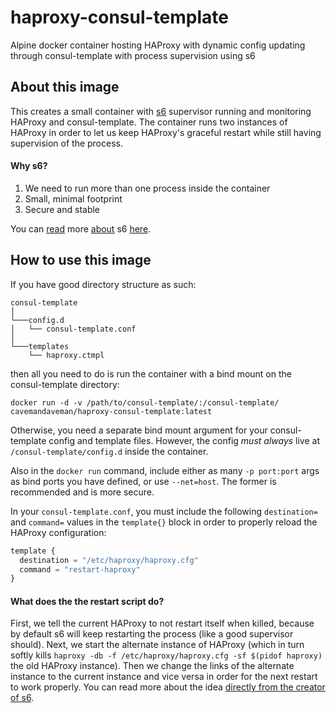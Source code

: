 # haproxy-consul-template
Alpine docker container hosting HAProxy with dynamic config updating through consul-template with process supervision using s6

## About this image

This creates a small container with [s6] supervisor running and monitoring HAProxy and consul-template. The container runs two instances of HAProxy in order to let us keep HAProxy's graceful restart while still having supervision of the process.

#### Why s6?

1. We need to run more than one process inside the container
2. Small, minimal footprint
3. Secure and stable

You can [read] more [about] s6 [here].

## How to use this image
If you have good directory structure as such:
```
consul-template
│
└───config.d
│   └── consul-template.conf
│   
└───templates
    └── haproxy.ctmpl
```
then all you need to do is run the container with a bind mount on the consul-template directory:
```
docker run -d -v /path/to/consul-template/:/consul-template/ cavemandaveman/haproxy-consul-template:latest
```
Otherwise, you need a separate bind mount argument for your consul-template config and template files. However, the config _must always_ live at `/consul-template/config.d` inside the container.

Also in the `docker run` command, include either as many `-p port:port` args as bind ports you have defined, or use `--net=host`. The former is recommended and is more secure.

In your `consul-template.conf`, you must include the following `destination=` and `command=` values in the `template{}` block in order to properly reload the HAProxy configuration:

```javascript
template {
  destination = "/etc/haproxy/haproxy.cfg"
  command = "restart-haproxy"
}
```
#### What does the the restart script do?

First, we tell the current HAProxy to not restart itself when killed, because by default s6 will keep restarting the process (like a good supervisor should). Next, we start the alternate instance of HAProxy (which in turn softly kills `haproxy -db -f /etc/haproxy/haproxy.cfg -sf $(pidof haproxy)` the old HAProxy instance). Then we change the links of the alternate instance to the current instance and vice versa in order for the next restart to work properly. You can read more about the idea [directly from the creator of s6].


[s6]: http://skarnet.org/software/s6/
[read]: https://github.com/just-containers/s6-overlay
[about]: https://blog.tutum.co/2014/12/02/docker-and-s6-my-new-favorite-process-supervisor/
[here]: https://blog.tutum.co/2015/05/20/s6-made-easy-with-the-s6-overlay/
[directly from the creator of s6]: https://www.mail-archive.com/supervision@list.skarnet.org/msg01213.html
